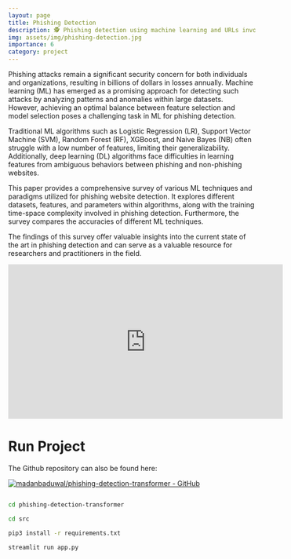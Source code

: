 ```yaml
---
layout: page
title: Phishing Detection
description: 🕵️ Phishing detection using machine learning and URLs involves leveraging algorithms to analyze website URLs for signs of fraudulent activity.
img: assets/img/phishing-detection.jpg
importance: 6
category: project
---
```


Phishing attacks remain a significant security concern for both individuals and organizations, resulting in billions of dollars in losses annually. Machine learning (ML) has emerged as a promising approach for detecting such attacks by analyzing patterns and anomalies within large datasets. However, achieving an optimal balance between feature selection and model selection poses a challenging task in ML for phishing detection.

Traditional ML algorithms such as Logistic Regression (LR), Support Vector Machine (SVM), Random Forest (RF), XGBoost, and Naive Bayes (NB) often struggle with a low number of features, limiting their generalizability. Additionally, deep learning (DL) algorithms face difficulties in learning features from ambiguous behaviors between phishing and non-phishing websites.

This paper provides a comprehensive survey of various ML techniques and paradigms utilized for phishing website detection. It explores different datasets, features, and parameters within algorithms, along with the training time-space complexity involved in phishing detection. Furthermore, the survey compares the accuracies of different ML techniques.

The findings of this survey offer valuable insights into the current state of the art in phishing detection and can serve as a valuable resource for researchers and practitioners in the field.



<div class="row mt-1">
    <div class="col-12 mt-1">
        <div class="embed-responsive embed-responsive-16by9">
            <iframe width="560" height="315" src="https://www.youtube.com/embed/_Tv3nT6WqzU?si=M_WtvmAR24qvgg8R" title="YouTube video player" frameborder="0" allow="accelerometer; autoplay; clipboard-write; encrypted-media; gyroscope; picture-in-picture; web-share" allowfullscreen></iframe>
        </div>
    </div>
</div>

# Run Project 

The Github repository can also be found here:

[![madanbaduwal/phishing-detection-transformer - GitHub](https://gh-card.dev/repos/madanbaduwal/phishing-detection-transformer.svg)](https://github.com/madanbaduwal/phishing-detection-transformer)

```bash

cd phishing-detection-transformer

cd src

pip3 install -r requirements.txt

streamlit run app.py

```